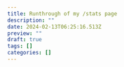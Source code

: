 ```yaml
---
title: Runthrough of my /stats page
description: ""
date: 2024-02-13T06:25:16.513Z
preview: ""
draft: true
tags: []
categories: []
---
```

